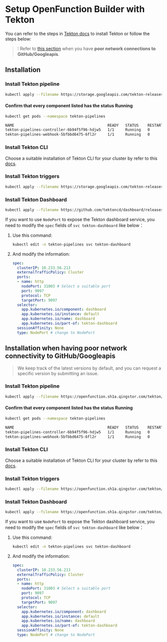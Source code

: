 # Setup OpenFunction Builder with Tekton

You can refer to the steps in [Tekton docs](https://tekton.dev/docs/getting-started/) to install Tekton or follow the steps below:
> :grey_exclamation: Refer to [this section](#installation-when-having-poor-network-connectivity-to-githubgoogleapis) when you have **poor network connections to GitHub/Googleapis**.

## Installation

### Install Tekton pipeline

```bash
kubectl apply --filename https://storage.googleapis.com/tekton-releases/pipeline/latest/release.yaml
```

#### Confirm that every component listed has the status Running

```bash
kubectl get pods --namespace tekton-pipelines

NAME                                          READY   STATUS    RESTARTS   AGE
tekton-pipelines-controller-6b94f5f96-hdjw5   1/1     Running   0          20m
tekton-pipelines-webhook-5bfbbd6475-6fl2r     1/1     Running   0          20m
```

### Install Tekton CLI

Choose a suitable installation of Tekton CLI for your cluster by refer to this [docs](https://tekton.dev/docs/cli/).

### Install Tekton triggers

```bash
kubectl apply --filename https://storage.googleapis.com/tekton-releases/triggers/latest/release.yaml
```

### Install Tekton Dashboard

```bash
kubectl apply --filename https://github.com/tektoncd/dashboard/releases/latest/download/tekton-dashboard-release.yaml
```

If you want to use ```NodePort``` to expose the Tekton dashboard service, you need to modify the ```spec``` fields of ```svc tekton-dashboard``` like below：

1. Use this command:
    ```bash
    kubectl edit -n tekton-pipelines svc tekton-dashboard
    ```
2. And modify the information:
    ```yaml
    spec:
      clusterIP: 10.233.56.213
      externalTrafficPolicy: Cluster
      ports:
      - name: http
        nodePort: 31003 # Select a suitable port
        port: 9097
        protocol: TCP
        targetPort: 9097
      selector:
        app.kubernetes.io/component: dashboard
        app.kubernetes.io/instance: default
        app.kubernetes.io/name: dashboard
        app.kubernetes.io/part-of: tekton-dashboard
      sessionAffinity: None
      type: NodePort # change to NodePort
    ```

## Installation when having poor network connectivity to GitHub/Googleapis

> We keep track of the latest versions by default, and you can request a specific version by submitting an issue.

### Install Tekton pipeline

```bash
kubectl apply --filename https://openfunction.sh1a.qingstor.com/tekton/pipeline/v0.24.0/release.yaml
```

#### Confirm that every component listed has the status Running

```bash
kubectl get pods --namespace tekton-pipelines

NAME                                          READY   STATUS    RESTARTS   AGE
tekton-pipelines-controller-6b94f5f96-hdjw5   1/1     Running   0          20m
tekton-pipelines-webhook-5bfbbd6475-6fl2r     1/1     Running   0          20m
```

### Install Tekton CLI

Choose a suitable installation of Tekton CLI for your cluster by refer to this [docs](https://tekton.dev/docs/cli/).

### Install Tekton triggers

```bash
kubectl apply --filename https://openfunction.sh1a.qingstor.com/tekton/trigger/v0.13.0/release.yaml
```

### Install Tekton Dashboard

```bash
kubectl apply --filename https://openfunction.sh1a.qingstor.com/tekton/dashboard/v0.16.0/release.yaml
```

If you want to use ```NodePort``` to expose the Tekton dashboard service, you need to modify the ```spec``` fields of ```svc tekton-dashboard``` like below：

1. Use this command:
    ```bash
    kubectl edit -n tekton-pipelines svc tekton-dashboard
    ```
2. And modify the information:
    ```yaml
    spec:
      clusterIP: 10.233.56.213
      externalTrafficPolicy: Cluster
      ports:
      - name: http
        nodePort: 31003 # Select a suitable port
        port: 9097
        protocol: TCP
        targetPort: 9097
      selector:
        app.kubernetes.io/component: dashboard
        app.kubernetes.io/instance: default
        app.kubernetes.io/name: dashboard
        app.kubernetes.io/part-of: tekton-dashboard
      sessionAffinity: None
      type: NodePort # change to NodePort
    ```